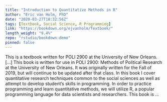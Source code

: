 ```yaml
---
title: "Introduction to Quantitative Methods in R"
author: "Eric van Holm, PhD"
date: "2020-03-27T18:32:56Z"
tags: [Textbook, Social Science, R Programming]
link: "https://bookdown.org/ejvanholm/Textbook/"
length_weight: "9.4%"
repo: "rstudio/bookdown-demo"
pinned: false
---
```


This is a textbook written for POLI 2900 at the University of New Orleans. [...] This book is written for use in POLI 2900: Methods of Political Research at the University of New Orleans. It was originally written for the Fall of 2019, but will continue to be updated after that class. In this book I cover quantitative research techniques common to the social sciences as well as attempt to develop student’s skills in programming. In order to practice programming and learn quantitative methods, we will utilize R, a popular programming language for data scientists and researchers. This book is ...
